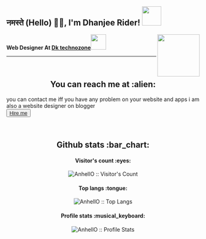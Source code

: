 <h2>नमस्ते (Hello) 👋🏻, I'm Dhanjee Rider! <img src="https://media.giphy.com/media/12oufCB0MyZ1Go/giphy.gif" width="50"></h2>
<img align='right' src="https://media.giphy.com/media/M9gbBd9nbDrOTu1Mqx/giphy.gif" width="110" border-radius="10px">
<p><b>Web Designer At <a href="http://www.dktechnozone.in">Dk technozone</a><img src="https://media.giphy.com/media/WUlplcMpOCEmTGBtBW/giphy.gif" width="40px"> 
</b></p>
<hr>
<br />
<h2 align="center">You can reach me at :alien:</h2>

<p align="center">

you can contact me iff you have any problem on your website and apps i am also a website designer on blogger
<br>
<button><a href="https://telegram.me/dhanjeerider">Hire me </a></button>


<br>    
  <a href="https://www.instagram.com/dhanjeerider1"> <i class="fa-brands fa-instagram"></i>
  </a>
  
  <a href="https://facebook.com/dhanjeerider"> <i class="fa-brands fa-facebook"></i> </a>
  
   <a href="https://youtube.com/dhanjeerider">  <i class="fa-brands fa-youtube"></i> </a>
   
    

<link rel="stylesheet" href="https://cdn.jsdelivr.net/gh/dhanjeerider/dhanjeerider@main/Style.css">

 </p>
 
<h2 align="center">Github stats :bar_chart:</h2>

<h4 align="center">Visitor's count :eyes:</h4>

<p align="center"><img src="https://profile-counter.glitch.me/{AnhellO}/count.svg" alt="AnhellO :: Visitor's Count" /></p>

<h4 align="center">Top langs :tongue:</h4>

<p align="center"><img src="https://github-readme-stats.vercel.app/api/top-langs/?username=dhanjeerider&langs_count=10&theme=tokyonight&layout=compact" alt="AnhellO :: Top Langs" /></p>

<h4 align="center">Profile stats :musical_keyboard:</h4>

<p align="center"><img src="https://github-readme-stats.vercel.app/api?username=dhanjeerider&show_icons=true&theme=synthwave" alt="AnhellO :: Profile Stats" /></p>



<link rel="stylesheet" href="https://site-assets.fontawesome.com/releases/v6.2.1/css/all.css" />

 
